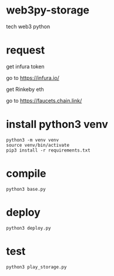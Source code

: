 # web3py-storage
tech web3 python

# request
get infura token

go to https://infura.io/

get Rinkeby eth

go to https://faucets.chain.link/

# install python3 venv
```shell
python3 -m venv venv
source venv/bin/activate
pip3 install -r requirements.txt
```

# compile
```shell
python3 base.py
```

# deploy
```shell
python3 deploy.py
```

# test
```shell
python3 play_storage.py
```